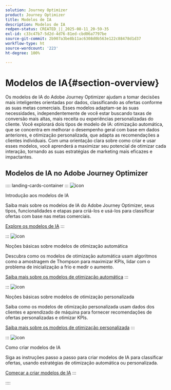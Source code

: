```yaml
---
solution: Journey Optimizer
product: Journey Optimizer
title: Modelos de IA
description: Modelos de IA
redpen-status: CREATED_||_2025-08-11_20-59-35
exl-id: c33c47b7-5d2d-4d76-81ed-cbd06a7797be
source-git-commit: 2b907a3be8b11ac6308d0b563e122c88478d1d37
workflow-type: ht
source-wordcount: '223'
ht-degree: 100%

---
```


# Modelos de IA{#section-overview}

Os modelos de IA do Adobe Journey Optimizer ajudam a tomar decisões mais inteligentes orientadas por dados, classificando as ofertas conforme as suas metas comerciais. Esses modelos adaptam-se às suas necessidades, independentemente de você estar buscando taxas de conversão mais altas, mais receita ou experiências personalizadas do cliente. Você explorará dois tipos de modelo de IA: otimização automática, que se concentra em melhorar o desempenho geral com base em dados anteriores, e otimização personalizada, que adapta as recomendações a clientes individuais. Com uma orientação clara sobre como criar e usar esses modelos, você aprenderá a maximizar seu potencial de otimizar cada interação, tornando as suas estratégias de marketing mais eficazes e impactantes.

## Modelos de IA no Adobe Journey Optimizer

:::: landing-cards-container
:::
![icon](https://cdn.experienceleague.adobe.com/icons/circle-play.svg)

Introdução aos modelos de IA

Saiba mais sobre os modelos de IA do Adobe Journey Optimizer, seus tipos, funcionalidades e etapas para criá-los e usá-los para classificar ofertas com base nas metas comerciais.

[Explore os modelos de IA](../using/offers/ranking/ai-models.md)
:::

:::
![icon](https://cdn.experienceleague.adobe.com/icons/chart-line.svg)

Noções básicas sobre modelos de otimização automática

Descubra como os modelos de otimização automática usam algoritmos como a amostragem de Thompson para maximizar KPIs, lidar com o problema de inicialização a frio e medir o aumento.

[Saiba mais sobre os modelos de otimização automática](../using/offers/ranking/auto-optimization-model.md)
:::

:::
![icon](https://cdn.experienceleague.adobe.com/icons/bullseye.svg)

Noções básicas sobre modelos de otimização personalizada

Saiba como os modelos de otimização personalizada usam dados dos clientes e aprendizado de máquina para fornecer recomendações de ofertas personalizadas e otimizar KPIs.

[Saiba mais sobre os modelos de otimização personalizada](../using/offers/ranking/personalized-optimization-model.md)
:::

:::
![icon](https://cdn.experienceleague.adobe.com/icons/list-check.svg)

Como criar modelos de IA

Siga as instruções passo a passo para criar modelos de IA para classificar ofertas, usando estratégias de otimização automática ou personalizada.

[Começar a criar modelos de IA](../using/offers/ranking/create-ranking-strategies.md)
:::

::::
